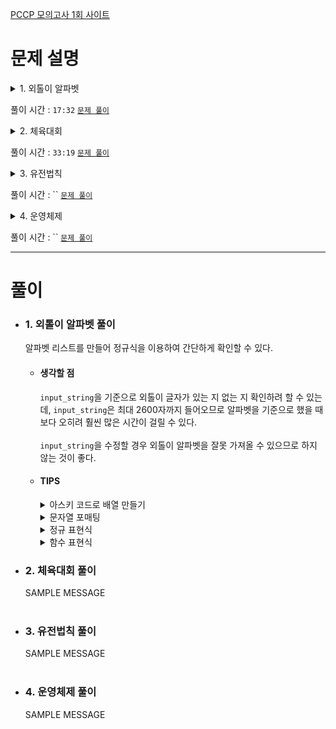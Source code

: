 [PCCP 모의고사 1회 사이트](https://school.programmers.co.kr/learn/courses/15008/15008-pccp-%EB%AA%A8%EC%9D%98%EA%B3%A0%EC%82%AC-1%ED%9A%8C)

# 문제 설명
<details>
  <summary> 1. 외톨이 알파벳 </summary>

> 알파벳 소문자로만 이루어진 어떤 문자열에서, 2회 이상 나타난 알파벳이 2개 이상의 부분으로 나뉘어 있으면 `외톨이 알파벳`이라고 정의합니다.
> <br/><br/>
> 문자열 `edeaaabbccd`를 예시로 들어보면,
> - a는 2회 이상 나타나지만, 하나의 덩어리로 뭉쳐있으므로 `외톨이 알파벳`이 아닙니다.
>   - `ede(aaa)bbccd`
> - b, c도 a와 같은 이유로 `외톨이 알파벳`이 아닙니다.
> - d는 2회 나타나면서, 2개의 부분으로 나뉘어 있으므로 `외톨이 알파벳`입니다.
>   - `e(d)eaaabbcc(d)`
> - e도 d와 같은 이유로 `외톨이 알파벳`입니다.<br/><br/>
>
> 문자열 `eeddee`를 예시로 들어보면,
> - e는 4회 나타나면서, 2개의 부분으로 나뉘어 있으므로 `외톨이 알파벳`입니다.
>   - `(ee)dd(ee)`
> - d는 2회 나타나지만, 하나의 덩어리로 뭉쳐있으므로 `외톨이 알파벳`이 아닙니다.
>   - `ee(dd)ee`<br/><br/>
>
> 문자열 `input_string`이 주어졌을 때, `외톨이 알파벳`들을 알파벳순으로 이어 붙인 문자열을 return 하도록 solution 함수를 완성해주세요. 만약, `외톨이 알파벳`이 없다면 문자열 `N`을 return 합니다.<br/><br/>
> 
> ## 제한사항
> - 1 ≤ `input_string`의 길이 ≤ 2,600
> - `input_string`은 알파벳 소문자로만 구성되어 있습니다.<br/><br/>
> ## 입출력 예
> |input_string|result|
> |:---:|:---:|
> |`edeaaabbccd`|`de`|
> |`eeddee`|`e`|
> |`string`|`N`|
> |`zbzbz`|`bz`|
> ## 입출력 예 설명
> ##### 입출력 예 #1
> - 문제 예시와 같습니다.
> - `외톨이 알파벳`인 e, d를 알파벳순으로 이어 붙여 문자열을 만들면 `de`가 됩니다.
> ##### 입출력 예 #2
> - 문제 예시와 같습니다.
> ##### 입출력 예 #3
> - 모든 문자들이 한 번씩만 등장하므로 `외톨이 알파벳`이 없습니다.
> ##### 입출력 예 #4
> - `외톨이 알파벳`인 z, b를 알파벳순으로 이어 붙여 문자열을 만들면 `bz`가 됩니다.<br/><br/>
</details>

풀이 시간 : `17:32` [`문제 풀이`](#1-외톨이-알파벳-풀이)

<details>
  <summary> 2. 체육대회 </summary>

> 당신이 다니는 학교는 매년 체육대회를 합니다. 체육대회는 여러 종목에 대해 각 반의 해당 종목 대표가 1명씩 나와 대결을 하며, 한 학생은 최대 한개의 종목 대표만 할 수 있습니다. 당신의 반에서도 한 종목당 1명의 대표를 뽑으려고 합니다. 학생들마다 각 종목에 대한 능력이 다르지만 이 능력은 수치화되어 있어 미리 알 수 있습니다. 당신의 반의 전략은 각 종목 대표의 해당 종목에 대한 능력치의 합을 최대화하는 것입니다.
> 다음은 당신의 반 학생이 5명이고, 종목의 개수가 3개이며, 각 종목에 대한 학생들의 능력치가 아래 표와 같을 때, 각 종목의 대표를 뽑는 예시입니다.
> ||테니스|탁구|수영|
> |---:|:---:|:---:|:---:|
> |석환|40|10|10|
> |영재|20|5|0|
> |인용|30|30|30|
> |정현|70|0|70|
> |준모|100|100|100|
> 
> 테니스 대표로 준모, 탁구 대표로 인용, 수영 대표로 정현을 뽑는다면, 세 명의 각 종목에 대한 능력치의 합은 200(=100+30+70)이 됩니다.
> 하지만, 테니스 대표로 석환, 탁구 대표로 준모, 수영 대표로 정현을 뽑는다면 세 명의 각 종목에 대한 능력치 합은 210(=40+100+70)이 됩니다. 이 경우가 당신의 반의 각 종목 대표의 능력치 합이 최대가 되는 경우입니다.<br/><br/>
> 당신의 반 학생들의 각 종목에 대한 능력치를 나타내는 2차원 정수 배열 `ability`가 주어졌을 때, 선발된 대표들의 해당 종목에 대한 능력치 합의 최대값을 return 하는 solution 함수를 완성하시오.<br/><br/>
> 
> ## 제한사항
> - 1 ≤ `ability`의 행의 길이 = 학생 수 ≤ 10
> - 1 ≤ `ability`의 열의 길이 = 종목 수 ≤ `ability`의 행의 길이
> - 0 ≤ `ability[i][j]` ≤ 10,000
> - `ability[i][j]`는 `i+1`번 학생의 `j+1`번 종목에 대한 능력치를 의미합니다.<br/><br/>
> ## 입출력 예
> |ability|result|
> |---|:---:|
> |[[40, 10, 10], [20, 5, 0], [30, 30, 30], [70, 0, 70], [100, 100, 100]]|210|
> |[[20, 30], [30, 20], [20, 30]]|60|
> ## 입출력 예 설명
> ##### 입출력 예 #1
> - 문제 예시와 같습니다.
> ##### 입출력 예 #2
> - 1번 학생이 2번 종목을, 2번 학생이 1번 종목의 대표로 참가하는 경우에 대표들의 해당 종목에 대한 능력치의 합이 최대가 되며, 이는 60입니다.<br/><br/>
</details>

풀이 시간 : `33:19` [`문제 풀이`](#2-체육대회-풀이)

<details>
  <summary> 3. 유전법칙 </summary>

> 멘델은 완두콩을 이용하여 7년간 실험한 결과, 다음과 같은 특별한 법칙을 발견하였습니다.
> + 둥근 완두 순종(RR)을 자가 수분, 즉 같은 유전자끼리 교배할 경우, 다음 세대에 둥근 완두 순종 형질만 나타난다.
> + 주름진 완두 순종(rr)을 자가 수분할 경우, 다음 세대에 주름진 완두 순종 형질만 나타난다.
> + 두 순종을 교배한 잡종(Rr)을 자가 수분할 경우, 다음 세대의 형질은 RR:Rr:rr=1:2:1의 비율로 나타난다. (아래 그림 참조)<br/><br/>
> 
> <img width="500" src="https://grepp-programmers.s3.ap-northeast-2.amazonaws.com/files/production/22c1e8fc-093c-491b-8604-dad8f553b631/image1.PNG"><br/><br/>
> 멘델의 법칙을 공부한 진송이는, 직접 완두콩의 자가 수분 실험을 진행했습니다. 진송이의 실험에서 완두콩 한 개를 자가 수분한 결과는 다음과 같습니다.
> 
> + 각 완두콩은 자가 수분해서 정확히 4개의 완두콩 후손을 남긴다.
> + 잡종 완두콩(Rr)은 자가 수분해서 첫째는 RR, 둘째와 셋째는 Rr, 넷째는 rr 형질의 후손을 남긴다.
> + 순종 완두콩(RR, rr)은 자가 수분해서 자신과 같은 형질의 후손을 남긴다.
> 잡종 완두콩(Rr) 1대부터 시작한 가계도로 그려보면 그림 2와 같습니다.<br/><br/>
>
> <img width="600" src="https://grepp-programmers.s3.ap-northeast-2.amazonaws.com/files/production/95a0f907-0e3c-4c4e-acfe-bb489685802b/image2.PNG"><br/><br/>
> 진송이는 이러한 완두콩의 자가 수분 실험 결과를 정리하고 싶어합니다. 하지만, 세대를 거듭할수록, 완두콩의 수가 너무 많아져 모든 가계도를 기록하기 어려워졌습니다. 진송이는 가계도를 전부 기록하는 것 대신, 완두콩의 세대와 해당 세대에서 몇 번째 개체인지를 알면 형질을 바로 계산하는 프로그램을 만들려 합니다.<br/><br/>
> 각 세대에서 맨 왼쪽 개체부터 첫 번째, 두 번째, 세 번째, ...개체로 나타냅니다. 예를 들어 그림 2에서 2세대의 네 번째 개체의 형질은 "rr"이며, 3세대의 9번째 개체의 형질은 "RR"입니다.<br/><br/>
> 형질을 알고 싶은 완두콩의 세대를 나타내는 정수 `n`과, 해당 완두콩이 세대 내에서 몇 번째 개체인지를 나타내는 정수 `p`가 2차원 정수 배열 `queries`의 원소로 주어집니다. `queries`에 담긴 순서대로 `n`세대의 `p` 번째 개체의 형질을 문자열 배열에 담아서 return 하도록 solution 함수를 완성해주세요.<br/><br/>
> ## 제한사항
> - 1 ≤ queries의 길이(쿼리의 개수) ≤ 5
> - queries의 원소는 [n, p] 형태입니다.
>   - 1 ≤ n ≤ 16
>   - 1 ≤ p ≤ 4n-1<br/><br/>
> ## 입출력 예
> |queries|result|
> |:---|:---|
> |[[3, 5]]|["RR"]|
> |[[3, 8], [2, 2]]|["rr", "Rr"]|
> |[[3, 1], [2, 3], [3, 9]]|["RR", "Rr", "RR"]|
> |[[4, 26]]|["Rr"]|
> ## 입출력 예 설명
> ##### 입출력 예 #1
> - 본문의 가계도를 참고하면 3세대의 5번째 개체의 형질이 RR임을 알 수 있습니다.
> ##### 입출력 예 #2
> - 본문의 가계도를 참고하면 3세대의 8번째 개체의 형질이 rr임을 알 수 있습니다.
> - 본문의 가계도를 참고하면 2세대의 2번째 개체의 형질이 Rr임을 알 수 있습니다.
> ##### 입출력 예 #3
> - 본문의 가계도를 참고하면 3세대의 1번째 개체의 형질이 RR임을 알 수 있습니다.
> - 본문의 가계도를 참고하면 2세대의 3번째 개체의 형질이 Rr임을 알 수 있습니다.
> - 본문의 가계도를 참고하면 3세대의 9번째 개체의 형질이 RR임을 알 수 있습니다.
> ##### 입출력 예 #4
> - 4세대의 26번째 개체는 3세대의 7번째 개체(Rr)의 둘째 후손으로, 형질은 Rr이 됩니다.<br/><br/>
</details>

풀이 시간 : `` [`문제 풀이`](#3-유전법칙-풀이)

<details>
  <summary> 4. 운영체제 </summary>

> 개발자 준모는 운영체제를 만들었습니다. 준모가 만든 운영체제는 프로그램의 우선순위와 호출된 시각에 따라 실행 순서를 결정합니다. 모든 프로그램에는 1부터 10까지의 점수가 매겨져 있으며, 이 점수가 낮을수록 우선순위가 높은 프로그램입니다. 각 프로그램들은 실행 시간이 정해져 있으며 프로그램이 호출되면 대기상태에 있다가 자신의 순서가 되면 실행 시간 동안 실행된 뒤 종료됩니다.<br/><br/>
> 준모가 만든 운영체제는 호출된 프로그램들 중 우선순위가 가장 높은 프로그램을 먼저 실행합니다. 호출된 각 프로그램은 자신보다 우선순위가 높은 호출된 프로그램이 모두 종료된 후에 실행됩니다. 단, 실행 중인 프로그램보다 우선순위가 높은 프로그램이 호출되어도 실행 중이던 프로그램은 중단되지 않고 종료될 때까지 계속 실행됩니다. 또한, 우선순위가 같은 프로그램들 중에서는 먼저 호출된 프로그램이 먼저 실행됩니다.<br/><br/>
> 다음은 1번부터 4번까지의 4개의 프로그램이 호출된 예시입니다.<br/><br/>
> <img width="600" src="https://grepp-programmers.s3.ap-northeast-2.amazonaws.com/files/production/2545585a-8c01-4085-8e82-a2bec7803453/%EC%9A%B4%EC%98%81%EC%B2%B4%EC%A0%9C1.png"><br/><br/>
> 예를 들어, 1번부터 4번까지 4개의 프로그램의 점수가 순서대로 2, 1, 3, 3이며, 호출된 시각은 0, 5, 5, 12초이고, 수행시간은 10, 5, 3, 2라고 가정해 봅시다.
> + 1번 프로그램이 0초에 호출될 때 실행 중인 프로그램이 없으므로, 0초에 1번 프로그램이 바로 실행됩니다. 1번 프로그램은 10초에 종료되며, 2, 3번 프로그램이 새로 호출됐습니다.
> + 호출된 2, 3번 프로그램 중 2번 프로그램의 점수가 1로 우선순위가 높습니다. 2번 프로그램은 5초에 호출되어 10초에 실행될 때까지 5초 동안 대기했습니다. 2번 프로그램은 15초에 종료되며, 4번 프로그램이 새로 호출됐습니다.
> + 호출된 3, 4번 프로그램은 점수가 같지만, 3번 프로그램이 먼저 호출되었기 때문에 3번 프로그램이 먼저 실행됩니다. 3번 프로그램은 5초에 호출되어 15초에 실행될 때까지 10초 동안 대기했습니다. 3번 프로그램은 18초에 종료됩니다.
> + 4번 프로그램이 마지막으로 실행되며, 4번 프로그램은 12초에 호출되어 18초에 실행될 때까지 6초 동안 대기했습니다. 4번 프로그램은 20초에 종료됩니다.
>   
> 모든 프로그램이 종료되는 시각은 20초이며, 각 프로그램이 대기한 시간은 순서대로 0, 5, 10, 6초입니다. 점수가 1인 프로그램의 대기시간 합은 5고, 점수가 3인 프로그램의 대기시간 합은 16 임을 알 수 있습니다.<br/><br/>
> 프로그램들의 정보를 나타내는 2차원 정수 배열 `program`이 주어질 때, 모든 프로그램들이 종료되는 시각과 프로그램의 점수마다 대기시간의 합을 정수 배열에 담아 return 하는 solution 함수를 완성하세요. return 해야 하는 `answer` 배열은 길이가 11인 정수 배열입니다. `answer[0]`은 모든 프로그램들이 종료되는 시각을 의미하며, `answer[i]`(1 ≤ i ≤ 10)는 프로그램의 점수가 i인 프로그램들의 대기시간의 합을 의미합니다.<br/><br/>
> ## 제한사항
> - 1 ≤ `program`의 길이 ≤ 100,000
> - `program[i]`은 i+1번 프로그램의 정보를 의미하며, [a, b, c]의 형태로 주어집니다.
>   - a는 프로그램의 점수를 의미하며, 1 ≤ a ≤ 10 을 만족합니다.
>   - b는 프로그램이 호출된 시각을 의미하며, 0 ≤ b ≤ 10,000,000을 만족합니다.
>   - c는 프로그램의 실행 시간을 의미하며, 1 ≤ c ≤ 1,000을 만족합니다.
>   - a, b쌍이 중복되는 프로그램은 입력으로 주어지지 않습니다. 즉, 호출된 시각이 같으면서 점수도 같은 프로그램은 없습니다.
> ## 입출력 예
> |program|result(answer)|
> |:---|:---|
> |[[2, 0, 10], [1, 5, 5], [3, 5, 3], [3, 12, 2]]|[20, 5, 0, 16, 0, 0, 0, 0, 0, 0, 0]|
> |[[3, 6, 4], [4, 2, 5], [1, 0, 5], [5, 0, 5]]|[19, 0, 0, 4, 3, 14, 0, 0, 0, 0, 0]|
> ## 입출력 예 설명
> ##### 입출력 예 #1
> - 문제 예시와 같습니다.
> ##### 입출력 예 #2
> - 그림으로 나타내면 아래 그림과 같습니다.<br/><br/>
>   <img src="https://grepp-programmers.s3.ap-northeast-2.amazonaws.com/files/production/68bb44c8-beba-453f-932a-301dbca10e8b/%EC%9A%B4%EC%98%81%EC%B2%B4%EC%A0%9C2.png"><br/><br/>
</details>

풀이 시간 : `` [`문제 풀이`](#4-운영체제-풀이)

---

# 풀이

  - ### 1. 외톨이 알파벳 풀이
    알파벳 리스트를 만들어 정규식을 이용하여 간단하게 확인할 수 있다.
    - #### 생각할 점
      `input_string`을 기준으로 외톨이 글자가 있는 지 없는 지 확인하려 할 수 있는데, `input_string`은 최대 2600자까지 들어오므로 알파벳을 기준으로 했을 때보다 오히려 훨씬 많은 시간이 걸릴 수 있다.<br/><br/>
      `input_string`을 수정할 경우 외톨이 알파벳을 잘못 가져올 수 있으므로 하지 않는 것이 좋다.
    - #### TIPS
      <details>
        <summary>아스키 코드로 배열 만들기</summary>

        > - javascript
        >   ```
        >   Array.from({ length: 26 }, (v, i) => String.fromCharCode(i + 65)) //대문자 알파벳 리스트 생성(1)
        >   Array(26).fill().map((v, i) => String.fromCharCode(i + 65)) //대문자 알파벳 리스트 생성(2)
        >   
        >   Array.from({ length: 26 }, (v, i) => String.fromCharCode(i + 97)) //소문자 알파벳 리스트 생성(1)
        >   Array(26).fill().map((v, i) => String.fromCharCode(i + 97)) //소문자 알파벳 리스트 생성(2)
        >   ```
        > - python3
        >   ```
        >   list(string.ascii_uppercase) # string에 내재된 함수를 이용하여 대문자 알파벳 리스트 생성
        >   list(map(chr, range(65, 91))) # 대문자 알파벳 리스트 생성
        >   
        >   list(string.ascii_lowercase) # string에 내재된 함수를 이용하여 소문자 알파벳 리스트 생성
        >   list(map(chr, range(97, 123))) # 소문자 알파벳 리스트 생성
        >   ```
      </details>
      <details>
        <summary>문자열 포매팅</summary>

        > - javascript
        >   ```
        >   //기본 포매팅
        >   "{0}, {1}".format(val0, val1)
        >   
        >   //format 함수 이용
        >   String.format("{0} + {1} = {2}", val0, val1, val2)
        >   
        >   //정규 표현식 이용
        >   "%자료형종류 + %자료형종류 = %자료형종류", val0, val1, val2
        >   
        >   //ES6 템플릿 문자열과 백틱을 이용한 문자열 포매팅
        >   `${val0} + ${val1} + ${val2} = ${val3}`
        >   ```
        > - python3
        >   ```
        >   # %포매팅
        >   "%자료형종류 %자료형종류" %(val0, val1)
        >   
        >   # format 함수 이용
        >   "{0}{1}".format(val0,val1) #0번째에 N의 자리 정수로 값을 고정시키고 싶을 경우 {0:0Nd}
        >   
        >   #f-string 문법
        >   f'{매개변수}로 치환 가능'
        >   ```
        > - 공통 참고 사항
        >
        > |%자료형종류|설명|비고|
        > |:---:|:---:|:---:|
        > |%s|문자열|-|
        > |%d|정수|%0Nd 의 경우 N자리의 정수|
        > |%f|실수|%0.Nf 의 경우 소수점 N자리의 실수|
        > |%o|8진수|-|
        > |%x|16진수|-|
      </details>
      <details>
        <summary>정규 표현식</summary>

        > - javascript
        >   ```
        >   //정규 표현식을 나타내는 3가지 방법
        >   
        >   /정규표현식/flag
        >   new RegExp("정규표현식", "flag")
        >   new RegExp(/정규표현식/, "flag")
        >   ```
        > - python3
        >   ```
        >   import re
        >   
        >   re.compile('정규표현식', flag)
        >   ```
        > - 공통 참고 사항
        >
        > |메타문자|설명|
        > |:---:|:---|
        > |^x|문자열이 x로 시작|
        > |x$|문자열의 끝이 x로 종료|
        > |.x|x로 종료|
        > |x+|x가 한 번 이상 문자열에 존재|
        > |x?|x가 존재할 수도, 않을 수도 있음|
        > |x*|x가 0번 이상 문자열에 존재|
        > |x\|y|문자열에 x혹은 y존재|
        > |(x)|x를 그룹으로 처리|
        > |(x)(y)|순서에 맞게 x, y를 각 그룹의 데이터로 관리|
        > |(x)(?:y)|그룹들의 집합에 대한 예외 표현|
        > |x{n}|x가 n번 반복됨|
        > |x{n,}|x가 n번 이상 반복됨|
        > |x{n,m}|x가 n번 이상 m번 이하 반복됨|
        > |[xy]|x와 y 중 하나|
        > |[^xy]|x와 y 제외|
        > |[x-z]|x~z 사이의 문자|
        > |\^|^를 문자로 사용함|
        > |\b|문자와 공백 사이의 문자|
        > |\B|문자와 공백 사이가 아닌 문자|
        > |\d|정수|
        > |\D|숫자가 아닌 문자|
        > |\s|공백 문자|
        > |\S|공백이 아닌 문자|
        > |\t|탭 문자 의미|
        > |\v|수직 탭 의미|
        > |\w|알파벳, 숫자, 공백 중 한 문자|
        > |\W|알파벳, 숫자, 공백이 아닌 문자|<br/><br/>
        >
        > |FLAG|의미|
        > |:---:|:---|
        > |g|대상 문자열 내에서 모든 패턴을 검색|
        > |i|대상 문자열에 대해 대/소문자를 식별하지 않음|
        > |m|대상 문자열이 다중 라인의 문자열인 경우에도 검색|
      </details>
      <details>
        <summary>함수 표현식</summary>

        > - javascript
        >   ```
        >   // 기존 함수
        >   function (input) => {
        >   return ''
        >   }
        >
        >   // 화살표 함수
        >   (input) => '';
        >   ```
        > - python3
        >   ```
        >   # 기존 함수
        >   def function_name(input) :
        >     return '';
        >
        >   # lambda 함수
        >   lambda input : 표현식, 범위
        >   #ex ) map(lambda x: x ** 2, range(5))
        >   ```
      </details>
  - ### 2. 체육대회 풀이
    SAMPLE MESSAGE<br/><br/>
    
  - ### 3. 유전법칙 풀이
    SAMPLE MESSAGE<br/><br/>
    
  - ### 4. 운영체제 풀이
    SAMPLE MESSAGE<br/><br/>
    
